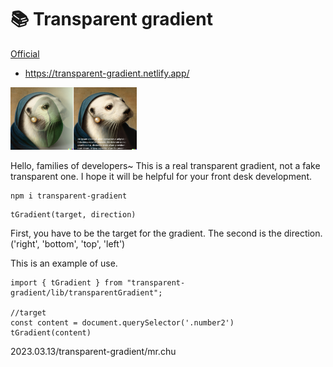# 📚 Transparent gradient

[Official](https://transparent-gradient.netlify.app/) 
- https://transparent-gradient.netlify.app/

<img src="./examples/src/img/right.png" alt="ss" width="20%" height="20%" /><img src="./examples/src/img/text.png" alt="ss" width="20%" height="20%" />

Hello, families of developers~ This is a real transparent gradient, not a fake transparent one. I hope it will be helpful for your front desk development.

```
npm i transparent-gradient
```

```
tGradient(target, direction)
```
First, you have to be the target for the gradient.
The second is the direction.('right', 'bottom', 'top', 'left')

This is an example of use.

```
import { tGradient } from "transparent-gradient/lib/transparentGradient";

//target
const content = document.querySelector('.number2')
tGradient(content)
```


2023.03.13/transparent-gradient/mr.chu
